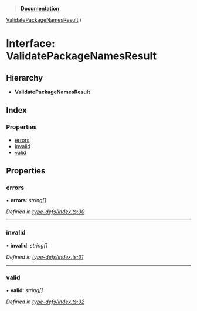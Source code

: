 > **[Documentation](../README.md)**

[ValidatePackageNamesResult](validatepackagenamesresult.md) /

# Interface: ValidatePackageNamesResult

## Hierarchy

* **ValidatePackageNamesResult**

## Index

### Properties

* [errors](validatepackagenamesresult.md#errors)
* [invalid](validatepackagenamesresult.md#invalid)
* [valid](validatepackagenamesresult.md#valid)

## Properties

###  errors

• **errors**: *string[]*

*Defined in [type-defs/index.ts:30](https://github.com/dylanaubrey/repodog/blob/e1b2c29/packages/helpers/src/type-defs/index.ts#L30)*

___

###  invalid

• **invalid**: *string[]*

*Defined in [type-defs/index.ts:31](https://github.com/dylanaubrey/repodog/blob/e1b2c29/packages/helpers/src/type-defs/index.ts#L31)*

___

###  valid

• **valid**: *string[]*

*Defined in [type-defs/index.ts:32](https://github.com/dylanaubrey/repodog/blob/e1b2c29/packages/helpers/src/type-defs/index.ts#L32)*